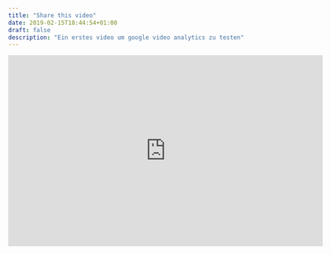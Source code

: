 ```yaml
---
title: "Share this video"
date: 2019-02-15T18:44:54+01:00
draft: false
description: "Ein erstes video um google video analytics zu testen"
---
```


<iframe src="https://player.vimeo.com/video/21890858?api=1&player_id=vimeo-player-1" id="vimeo-player-1" width="640" height="390" frameborder="0" data-progress="true" data-seek="true" data-bounce="true" webkitAllowFullScreen mozallowfullscreen allowFullScreen></iframe>
<script src="https://ajax.googleapis.com/ajax/libs/jquery/1.4.3/jquery.min.js"></script>
<script src="path/to/vimeo.ga.min.js"></script>

